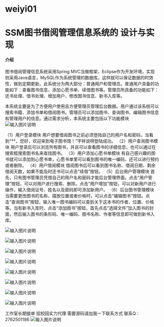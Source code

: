 # weiyi01
# SSM图书借阅管理信息系统的 设计与实现

#### 介绍
图书借阅管理信息系统采用Spring MVC当做框架，Eclipse作为开发环境，实现则采用Java语言，MySQL作为系统管理的数据库。这样就可以保证数据的时效性，做到定期更新。此系统分为两大部分：普通用户和管理员。普通用户具备的功能如下：查看图书信息、添加心愿书单、续借图书等。管理员所具备的功能如下：还书处理、借书处理、增加用户、修改图书信息、新书入库等。

本系统主要是为了方便用户使用且方便管理员管理后台数据。用户通过该系统可以搜索书籍、添加书单和借阅图书。管理员可以添加图书、查询图书、编辑图书信息和管理用户的信息。通过需求分析，本系统主要包括以下功能模块
![输入图片说明](https://images.gitee.com/uploads/images/2020/1128/014834_c6838b2e_4865385.png "屏幕截图.png")

（1）用户登录模块
   用户想要借阅图书之前必须登陆自己的用户名和密码，当看到“**，您好，欢迎来到电子图书馆！”字样说明登陆成功。
（2）用户查询图书模块
用户登录后可以浏览所有图书，并且可以查看图书的详细信息，也可以通过在搜索框搜索图书名来查找图书。
（3）用户添加心愿书单模块 
有自己感兴趣的图书就可以添加到心愿书单，心愿书单里可以看到图书的唯一编码，还可以进行预约或者删除。
（4）用户借阅模块 
借阅图书后可以看到图书名称、借阅日期、剩余借阅天数，如果不能及时还书可以点击“续借”按钮。
（5）后台用户管理模块 
首先，只有图书管理员凭借自己的用户名和密码才能后台管理界面。点击“用户管理”按钮，可以对用户进行搜索、删除。点击“用户增加”按钮，可以对新用户进行操作，输入借阅证号、姓名以及密码即可添加新用户。
（6）后台图书管理模块 
当需要更改图书的名称、摆放位置或者价格时，可以点击“编辑图书”按钮。点击“查询图书”按钮，输入唯一图书编码可以查到关于这本书的作者、位置、价格等。当有新书入库时，点击“添加图书”按钮，首先点击“选择文件”加入图书的封面，然后输入图书的条形码、唯一编码、图书名称、作者等信息即可做到新书入库。

![输入图片说明](https://images.gitee.com/uploads/images/2020/1128/014857_eece7536_4865385.png "屏幕截图.png")

![输入图片说明](https://images.gitee.com/uploads/images/2020/1128/014905_a341cf61_4865385.png "屏幕截图.png")

![输入图片说明](https://images.gitee.com/uploads/images/2020/1128/014912_7863289d_4865385.png "屏幕截图.png")

![输入图片说明](https://images.gitee.com/uploads/images/2020/1128/014919_ce376bb5_4865385.png "屏幕截图.png")

![输入图片说明](https://images.gitee.com/uploads/images/2020/1128/014926_afb35004_4865385.png "屏幕截图.png")

![输入图片说明](https://images.gitee.com/uploads/images/2020/1128/014932_d41994b7_4865385.png "屏幕截图.png")

![输入图片说明](https://images.gitee.com/uploads/images/2020/1128/014939_40068ddd_4865385.png "屏幕截图.png")

![输入图片说明](https://images.gitee.com/uploads/images/2020/1128/014945_6acafddf_4865385.png "屏幕截图.png")

工作室长期接单 招校园实力代理
需要源码请加我一下联系方式
联系Q：2762501186
![输入图片说明](https://images.gitee.com/uploads/images/2020/1119/003728_cd598bb9_4865385.jpeg "微信.jpg")
